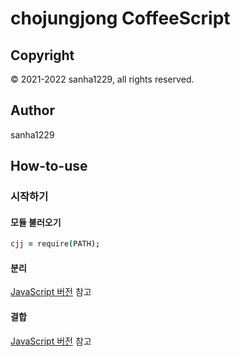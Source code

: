 # chojungjong CoffeeScript

## Copyright
© 2021-2022 sanha1229, all rights reserved.

## Author
sanha1229

## How-to-use

### 시작하기

#### 모듈 불러오기
```coffee
cjj = require(PATH);
```

#### 분리
[JavaScript 버전](https://github.com/sweetcorn1229/chojungjong/blob/main/javascript/docs.md) 참고

#### 결합
[JavaScript 버전](https://github.com/sweetcorn1229/chojungjong/blob/main/javascript/docs.md) 참고
